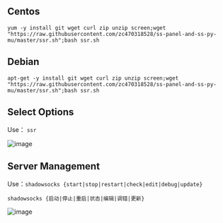 Centos
---
```
yum -y install git wget curl zip unzip screen;wget "https://raw.githubusercontent.com/zc470318528/ss-panel-and-ss-py-mu/master/ssr.sh";bash ssr.sh
```

Debian
---
```
apt-get -y install git wget curl zip unzip screen;wget "https://raw.githubusercontent.com/zc470318528/ss-panel-and-ss-py-mu/master/ssr.sh";bash ssr.sh
```

Select Options
---
Use：
`ssr`  
  
![image](https://raw.githubusercontent.com/zc470318528/ss-panel-and-ss-py-mu/master/picture/ssr.png)

Server Management
---
Use：`shadowsocks {start|stop|restart|check|edit|debug|update}`  
  
`shadowsocks {启动|停止|重启|状态|编辑|调错|更新}`  
  
![image](https://raw.githubusercontent.com/zc470318528/ss-panel-and-ss-py-mu/master/picture/shadowsocks_2.png)
